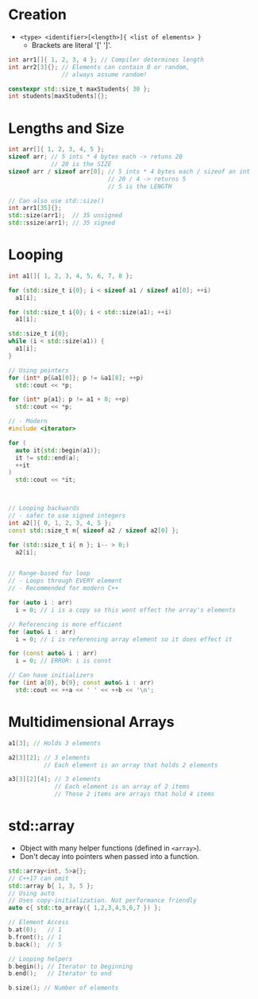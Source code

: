 <!--
  Author: NE- https://github.com/NE-
  Date: 2022 September 19
  Purpose: C++ Arrays
-->

# Creation
- `<type> <identifier>[<length>]{ <list of elements> }`
  - Brackets are literal '[' ']'.
```cpp
int arr1[]{ 1, 2, 3, 4 }; // Compiler determines length
int arr2[3]{}; // Elements can contain 0 or random,
               // always assume random!

constexpr std::size_t maxStudents{ 30 };
int students[maxStudents]{};
```

# Lengths and Size
```cpp
int arr[]{ 1, 2, 3, 4, 5 };
sizeof arr; // 5 ints * 4 bytes each -> retuns 20
            // 20 is the SIZE
sizeof arr / sizeof arr[0]; // 5 ints * 4 bytes each / sizeof an int
                            // 20 / 4 -> returns 5
                            // 5 is the LENGTH

// Can also use std::size()
int arr1[35]{};
std::size(arr1);  // 35 unsigned
std::ssize(arr1); // 35 signed
```

# Looping
```cpp
int a1[]{ 1, 2, 3, 4, 5, 6, 7, 8 };

for (std::size_t i{0}; i < sizeof a1 / sizeof a1[0]; ++i)
  a1[i];

for (std::size_t i{0}; i < std::size(a1); ++i)
  a1[i];

std::size_t i{0};
while (i < std::size(a1)) {
  a1[i];
}

// Using pointers
for (int* p{&a1[0]}; p != &a1[8]; ++p)
  std::cout << *p;

for (int* p{a1}; p != a1 + 8; ++p)
  std::cout << *p;

// - Modern
#include <iterator>

for (
  auto it{std::begin(a1)};
  it != std::end(a);
  ++it
)
  std::cout << *it;



// Looping backwards
// - safer to use signed integers
int a2[]{ 0, 1, 2, 3, 4, 5 };
const std::size_t n{ sizeof a2 / sizeof a2[0] };

for (std::size_t i{ n }; i-- > 0;)
  a2[i];


// Range-based for loop
// - Loops through EVERY element
// - Recommended for modern C++

for (auto i : arr)
  i = 0; // i is a copy so this wont effect the array's elements

// Referencing is more efficient
for (auto& i : arr)
  i = 0; // i is referencing array element so it does effect it

for (const auto& i : arr)
  i = 0; // ERROR: i is const

// Can have initializers
for (int a{0}, b{9}; const auto& i : arr)
  std::cout << ++a << ' ' << ++b << '\n';
```

# Multidimensional Arrays
```cpp
a1[3]; // Holds 3 elements

a2[3][2]; // 3 elements
          // Each element is an array that holds 2 elements

a3[3][2][4]; // 3 elements
             // Each element is an array of 2 items
             // Those 2 items are arrays that hold 4 items
```

# std::array
- Object with many helper functions (defined in `<array>`).
- Don't decay into pointers when passed into a function.
```cpp
std::array<int, 5>a{};
// C++17 can omit
std::array b{ 1, 3, 5 };
// Using auto
// Uses copy-initialization. Not performance friendly
auto c{ std::to_array({ 1,2,3,4,5,6,7 }) };

// Element Access
b.at(0);   // 1
b.front(); // 1
b.back();  // 5

// Looping helpers
b.begin(); // Iterator to beginning
b.end();   // Iterator to end

b.size(); // Number of elements
```
